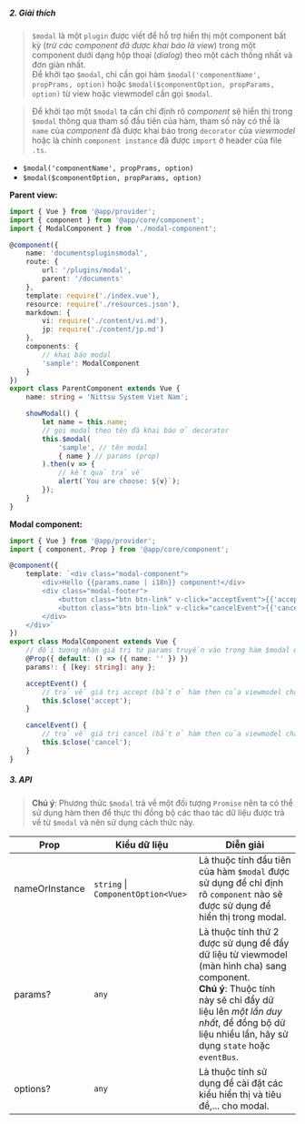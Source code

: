 ##### 2. Giải thích
> `$modal` là một `plugin` được viết để hỗ trợ hiển thị một component bất kỳ (*trừ các component đã được khai báo là view*) trong một component dưới dạng hộp thoại (*dialog*) theo một cách thống nhất và đơn giản nhất.
> <br />Để khởi tạo `$modal`, chỉ cần gọi hàm `$modal('componentName', propPrams, option)` hoặc `$modal($componentOption, propParams, option)` từ view hoặc viewmodel cần gọi `$modal`.

> Để khởi tạo một `$modal` ta cần chỉ định rõ *component* sẽ hiển thị trong `$modal` thông qua tham số đầu tiên của hàm, tham số này có thể là `name` của *component* đã được khai báo trong `decorator` của *viewmodel* hoặc là chính `component instance` đã được `import` ở header của file `.ts`.
- `$modal('componentName', propPrams, option)`
- `$modal($componentOption, propParams, option)`

**Parent view:**
```typescript
import { Vue } from '@app/provider';
import { component } from '@app/core/component';
import { ModalComponent } from './modal-component';

@component({
    name: 'documentspluginsmodal',
    route: {
        url: '/plugins/modal',
        parent: '/documents'
    },
    template: require('./index.vue'),
    resource: require('./resources.json'),
    markdown: {
        vi: require('./content/vi.md'),
        jp: require('./content/jp.md')
    },
    components: {
        // khai báo modal
        'sample': ModalComponent
    }
})
export class ParentComponent extends Vue {
    name: string = 'Nittsu System Viet Nam';

    showModal() {
        let name = this.name;
        // gọi modal theo tên đã khai báo ở decorator
        this.$modal(
            'sample', // tên modal
            { name } // params (prop)
        ).then(v => {
            // kết quả trả về
            alert(`You are choose: ${v}`);
        });
    }
}
```

**Modal component:**
```typescript
import { Vue } from '@app/provider';
import { component, Prop } from '@app/core/component';

@component({
    template: `<div class="modal-component">
        <div>Hello {{params.name | i18n}} component!</div>
        <div class="modal-footer">
            <button class="btn btn-link" v-click="acceptEvent">{{'accept' | i18n}}</button>
            <button class="btn btn-link" v-click="cancelEvent">{{'cancel' | i18n}}</button>
        </div>
    </div>`
})
export class ModalComponent extends Vue {
    // đối tượng nhận giá trị từ params truyền vào trong hàm $modal ở viewmodel cha
    @Prop({ default: () => ({ name: '' }) })
    params!: { [key: string]: any };

    acceptEvent() {
        // trả về giá trị accept (bắt ở hàm then của viewmodel cha)
        this.$close('accept');
    }

    cancelEvent() {
        // trả về giá trị cancel (bắt ở hàm then của viewmodel cha)
        this.$close('cancel');
    }
}
```

##### 3. API
> **Chú ý**: Phương thức `$modal` trả về một đối tượng `Promise` nên ta có thể sử dụng hàm then để thực thi đồng bộ các thao tác dữ liệu được trả về từ `$modal` và nên sử dụng cách thức này.


| Prop | Kiểu dữ liệu | Diễn giải |
| -----|--------------|-----------|
| nameOrInstance | `string` \| `ComponentOption<Vue>` | Là thuộc tính đầu tiên của hàm `$modal` được sử dụng để chỉ định rõ `component` nào sẽ được sử dụng để hiển thị trong modal. |
| params? | `any` | Là thuộc tính thứ 2 được sử dụng để đẩy dữ liệu từ viewmodel (màn hình cha) sang component.<br />**Chú ý**: Thuộc tính này sẽ chỉ đẩy dữ liệu lên *một lần duy nhất*, để đồng bộ dữ liệu nhiều lần, hãy sử dụng `state` hoặc `eventBus`.
| options? | `any` | Là thuộc tính sử dụng để cài đặt các kiểu hiển thị và tiêu đề,... cho modal. |